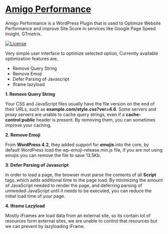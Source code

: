 # [Amigo Performance](https://wordpress.org/plugins/amigo-performance/)
Amigo Performance is a WordPress Plugin that is used to Optimize Website Performance and improve Site Score in services like Google Page Speed Insight, GTmetrix.

[![License](https://img.shields.io/badge/license-GPL--2.0%2B-red.svg)](https://www.gnu.org/licenses/gpl-2.0.html)

Very simple user interface to optimize selected option, Currently available optimization features are,

- Remove Query String
- Remove Emoji
- Defer Parsing of Javascript
- Iframe lazyload

**1. Remove Query String**

Your CSS and JavaScript files usually have the file version on the end of their URLs, such as **example.com/style.css?ver=4.6**. Some servers and proxy servers are unable to cache query strings, even if a **cache-control:public** header is present. By removing them, you can sometimes improve your caching.


**2. Remove Emoji**

From **WordPress 4.2**, they added support for **emojis** into the core, by default WordPress load the wp-emoji-release.min.js file, if you are not using emojis you can remove the file to save 13.5Kb. 


**3. Defer Parsing of Javascript**

In order to load a page, the browser must parse the contents of all **Script** tags, which adds additional time to the page load. By minimizing the amount of JavaScript needed to render the page, and deferring parsing of unneeded JavaScript until it needs to be executed, you can reduce the initial load time of your page.


**4. Iframe Lazyload**

Mostly iFrames are load data from an external site, so its contain lot of resources form external sites, we are unable to control that resources but we can prevent by lazyloading iFrame.
